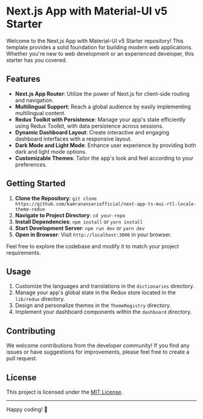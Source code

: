 # Next.js App with Material-UI v5 Starter

Welcome to the Next.js App with Material-UI v5 Starter repository! This template provides a solid foundation for building modern web applications. Whether you're new to web development or an experienced developer, this starter has you covered.

## Features

- **Next.js App Router**: Utilize the power of Next.js for client-side routing and navigation.
- **Multilingual Support**: Reach a global audience by easily implementing multilingual content.
- **Redux Toolkit with Persistence**: Manage your app's state efficiently using Redux Toolkit, with data persistence across sessions.
- **Dynamic Dashboard Layout**: Create interactive and engaging dashboard interfaces with a responsive layout.
- **Dark Mode and Light Mode**: Enhance user experience by providing both dark and light mode options.
- **Customizable Themes**: Tailor the app's look and feel according to your preferences.

## Getting Started

1. **Clone the Repository**: `git clone https://github.com/kamranansariofficial/next-app-ts-mui-rtl-locale-theme-redux`
2. **Navigate to Project Directory**: `cd your-repo`
3. **Install Dependencies**: `npm install` or `yarn install`
4. **Start Development Server**: `npm run dev` or `yarn dev`
5. **Open in Browser**: Visit `http://localhost:3000` in your browser.

Feel free to explore the codebase and modify it to match your project requirements.

## Usage

1. Customize the languages and translations in the `dictionaries` directory.
2. Manage your app's global state in the Redux store located in the `lib/redux` directory.
3. Design and personalize themes in the `ThemeRegistry` directory.
4. Implement your dashboard components within the `dashboard` directory.

## Contributing

We welcome contributions from the developer community! If you find any issues or have suggestions for improvements, please feel free to create a pull request.

## License

This project is licensed under the [MIT License](LICENSE).

---

Happy coding! 🚀
